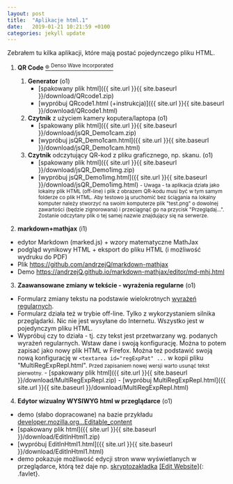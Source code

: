 ```yaml
---
layout: post
title:  "Aplikacje html.1"
date:   2019-01-21 10:21:59 +0100
categories: jekyll update
---
```


Zebrałem tu kilka aplikacji, które mają postać pojedynczego pliku HTML. 

1. **QR Code** [® <sup>Denso Wave Incorporated</sup>](http://www.denso-wave.com/qrcode/faqpatent-e.html)
	1. **Generator** (o1)
		- [spakowany plik html]({{ site.url }}{{ site.baseurl }}/download/QRcode1.zip)
		- [wypróbuj QRcode1.html (+instrukcja)]({{ site.url }}{{ site.baseurl }}/download/QRcode1.html)
	2. **Czytnik** z użyciem kamery koputera/laptopa (o1)
		- [spakowany plik html]({{ site.url }}{{ site.baseurl }}/download/jsQR_Demo1cam.zip)
		- [wypróbuj jsQR_Demo1cam.html]({{ site.url }}{{ site.baseurl }}/download/jsQR_Demo1cam.html)
	3. **Czytnik** odczytujący QR-kod z pliku graficznego, np. skanu. (o1)
		- [spakowany plik html]({{ site.url }}{{ site.baseurl }}/download/jsQR_Demo1img.zip)
		- [wypróbuj jsQR_Demo1img.html]({{ site.url }}{{ site.baseurl }}/download/jsQR_Demo1img.html) <small>- Uwaga - ta aplikacja działa jako lokalny plik HTML (off-line) i plik z obrazem QR-kodu musi być w tym samym folderze co plik HTML. Aby testowo ją uruchomić bez ściągania na lokalny komputer należy stworzyć na swoim komputerze plik "test.png" o dowolnej zawartości (będzie zignorowana) i przeciągnąć go na przycisk "Przeglądaj...". Zostanie odczytany plik o tej samej nazwie znajdujący się na serwerze.</small>

2. **markdown+mathjax** (i1)
- edytor Markdown (marked.js) + wzory matematyczne MathJax
- podgląd wynikowy HTML + eksport do pliku HTML (i możliwość wydruku do PDF)
- Plik <https://github.com/andrzejQ/markdown-mathjax>
- Demo <https://andrzejQ.github.io/markdown-mathjax/editor/md-mhj.html>

3. **Zaawansowane zmiany w tekście - wyrażenia regularne** (o1)
- Formularz zmiany tekstu na podstawie wielokrotnych [wyrażeń regularnych](https://developer.mozilla.org/pl/docs/Web/JavaScript/Referencje/Obiekty/RegExp).
- Formularz działa też w trybie off-line. Tylko z wykorzystaniem silnika przeglądarki. Nic nie jest wysyłane do Internetu. Wszystko jest w pojedynczym pliku HTML.
- Wypróbuj czy to działa - tj. czy tekst jest przetwarzany wg. podanych wyrażeń regularnych. Wstaw dane i swoją konfigurację. Można to potem zapisać jako nowy plik HTML w Firefox. Można też podstawić swoją nową konfigurację w `<textarea id="regExpPat" ...` w kopii pliku "MultiRegExpRepl.html". <small>Przed zapisaniem nowej wersji warto usunąć tekst pierwotny.</small>
		- [spakowany plik html]({{ site.url }}{{ site.baseurl }}/download/MultiRegExpRepl.zip)
		- [wypróbuj MultiRegExpRepl.html]({{ site.url }}{{ site.baseurl }}/download/MultiRegExpRepl.html)


4. **Edytor wizualny WYSIWYG html w przeglądarce** (o1)
- demo  (słabo dopracowane) na bazie przykładu [developer.mozilla.org...Editable_content](https://developer.mozilla.org/pl/docs/Web/Guide/HTML/Editable_content#Example_A_simple_but_complete_rich_text_editor)
- [spakowany plik html]({{ site.url }}{{ site.baseurl }}/download/EditInHtml1.zip)
- [wypróbuj EditInHtml1.html]({{ site.url }}{{ site.baseurl }}/download/EditInHtml1.html)
- demo pokazuje możliwość edycji stron www wyświetlanych w przeglądarce, którą też daje np. 
[skryptozakładka](https://pl.wikipedia.org/wiki/Skryptozak%C5%82adka)
[\[Edit Website\]](javascript:document.body.contentEditable='true';document.designMode='on';void(0);){: .favlet}.

<style>.favlet{background-color:Lavender;font-weight:bold;padding:0 3px}</style>

